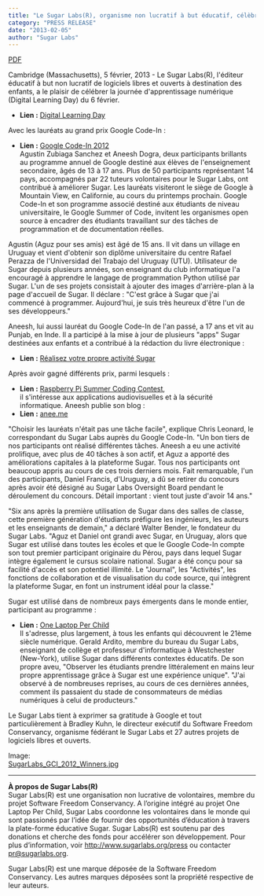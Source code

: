 ```yaml
---
title: "Le Sugar Labs(R), organisme non lucratif à but éducatif, célèbre le 'Digital Learning Day' avec deux lauréats au grand prix du 'Google Code-In'"
category: "PRESS RELEASE"
date: "2013-02-05"
author: "Sugar Labs"
---
```


<!-- markdownlint-disable -->

[PDF](/press/SugarLabsPR-fr.20130205.pdf)

Cambridge (Massachusetts), 5 février, 2013 - Le Sugar Labs(R), l'éditeur
éducatif à but non lucratif de logiciels libres et ouverts à destination des
enfants, a le plaisir de célébrer la journée d'apprentissage numérique
(Digital Learning Day) du 6 février.  
- **Lien :** [Digital Learning Day](http://www.digitallearningday.org)

Avec les lauréats au grand prix Google Code-In :  
- **Lien :** [Google Code-In 2012](http://developers.google.com/open-source/gci/2012)  
Agustin Zubiaga Sanchez et Aneesh Dogra, deux participants brillants au programme annuel de Google destiné aux élèves de l'enseignement secondaire, âgés de 13 à 17 ans. Plus de 50 participants représentant 14 pays, accompagnés par 22 tuteurs volontaires pour le Sugar Labs, ont contribué à améliorer Sugar. Les lauréats visiteront le siège de Google à Mountain View, en Californie, au cours du printemps prochain. Google Code-In et son programme associé destiné aux étudiants de niveau universitaire, le Google Summer of Code, invitent les organismes open source à encadrer des étudiants travaillant sur des tâches de programmation et de documentation réelles.

Agustin (Aguz pour ses amis) est âgé de 15 ans. Il vit dans un village en
Uruguay et vient d'obtenir son diplôme universitaire du centre Rafael Perazza
de l'Universidad del Trabajo del Uruguay (UTU). Utilisateur de Sugar depuis
plusieurs années, son enseignant du club informatique l'a encouragé à
apprendre le langage de programmation Python utilisé par Sugar. L'un de ses
projets consistait à ajouter des images d'arrière-plan à la page d'accueil de
Sugar. Il déclare : "C'est grâce à Sugar que j'ai commencé à programmer.
Aujourd'hui, je suis très heureux d'être l'un de ses développeurs."

Aneesh, lui aussi lauréat du Google Code-In de l'an passé, a 17 ans et vit au
Punjab, en Inde. Il a participé à la mise à jour de plusieurs "apps" Sugar
destinées aux enfants et a contribué à la rédaction du livre électronique :  
- **Lien :** [Réalisez votre propre activité Sugar](http://www.flossmanuals.net/make-your-own-sugar-activities)

Après avoir gagné différents prix, parmi lesquels :  
- **Lien :** [Raspberry Pi Summer Coding Contest](http://www.raspberrypi.org/archives/2544),  
il s'intéresse aux applications audiovisuelles et à la sécurité informatique. Aneesh publie son blog :  
- **Lien :** [anee.me](http://anee.me)

"Choisir les lauréats n'était pas une tâche facile", explique Chris Leonard,
le correspondant du Sugar Labs auprès du Google Code-In. "Un bon tiers de nos
participants ont réalisé différentes tâches. Aneesh a eu une activité
prolifique, avec plus de 40 tâches à son actif, et Aguz a apporté des
améliorations capitales à la plateforme Sugar. Tous nos participants ont
beaucoup appris au cours de ces trois derniers mois. Fait remarquable, l'un
des participants, Daniel Francis, d'Uruguay, a dû se retirer du concours après
avoir été désigné au Sugar Labs Oversight Board pendant le déroulement du
concours. Détail important : vient tout juste d'avoir 14 ans."

"Six ans après la première utilisation de Sugar dans des salles de classe,
cette première génération d'étudiants préfigure les ingénieurs, les auteurs et
les enseignants de demain," a déclaré Walter Bender, le fondateur du Sugar
Labs. "Aguz et Daniel ont grandi avec Sugar, en Uruguay, alors que Sugar est
utilisé dans toutes les écoles et que le Google Code-In compte son tout
premier participant originaire du Pérou, pays dans lequel Sugar intègre
également le cursus scolaire national. Sugar a été conçu pour sa facilité
d'accès et son potentiel illimité. Le "Journal", les "Activités", les
fonctions de collaboration et de visualisation du code source, qui intègrent
la plateforme Sugar, en font un instrument idéal pour la classe."

Sugar est utilisé dans de nombreux pays émergents dans le monde entier,
participant au programme :  
- **Lien :** [One Laptop Per Child](http://laptop.org)  
Il s'adresse, plus
largement, à tous les enfants qui découvrent le 21ème siècle numérique. Gerald
Ardito, membre du bureau du Sugar Labs, enseignant de collège et professeur
d'informatique à Westchester (New-York), utilise Sugar dans différents
contextes éducatifs. De son propre aveu, "Observer les étudiants prendre
littéralement en mains leur propre apprentissage grâce à Sugar est une
expérience unique". "J'ai observé à de nombreuses reprises, au cours de ces
dernières années, comment ils passaient du stade de consommateurs de médias
numériques à celui de producteurs."

Le Sugar Labs tient à exprimer sa gratitude à Google et tout particulièrement
à Bradley Kuhn, le directeur exécutif du Software Freedom Conservancy,
organisme fédérant le Sugar Labs et 27 autres projets de logiciels libres et
ouverts.

Image:  
[SugarLabs_GCI_2012_Winners.jpg](/press/SugarLabs_GCI_2012_Winners.jpg)

---

**À propos de Sugar Labs(R)**  
Sugar Labs(R) est une organisation non lucrative de
volontaires, membre du projet Software Freedom Conservancy. A l’origine
intégré au projet One Laptop Per Child, Sugar Labs coordonne les volontaires
dans le monde qui sont passionés par l’idée de fournir des opportunités
d’éducation à travers la plate-forme éducative Sugar. Sugar Labs(R) est
soutenu par des donations et cherche des fonds pour accélérer son
développement. Pour plus d’information, voir http://www.sugarlabs.org/press ou
contacter pr@sugarlabs.org.

Sugar Labs(R) est une marque déposée de la Software Freedom Conservancy. Les
autres marques déposées sont la propriété respective de leur auteurs.
